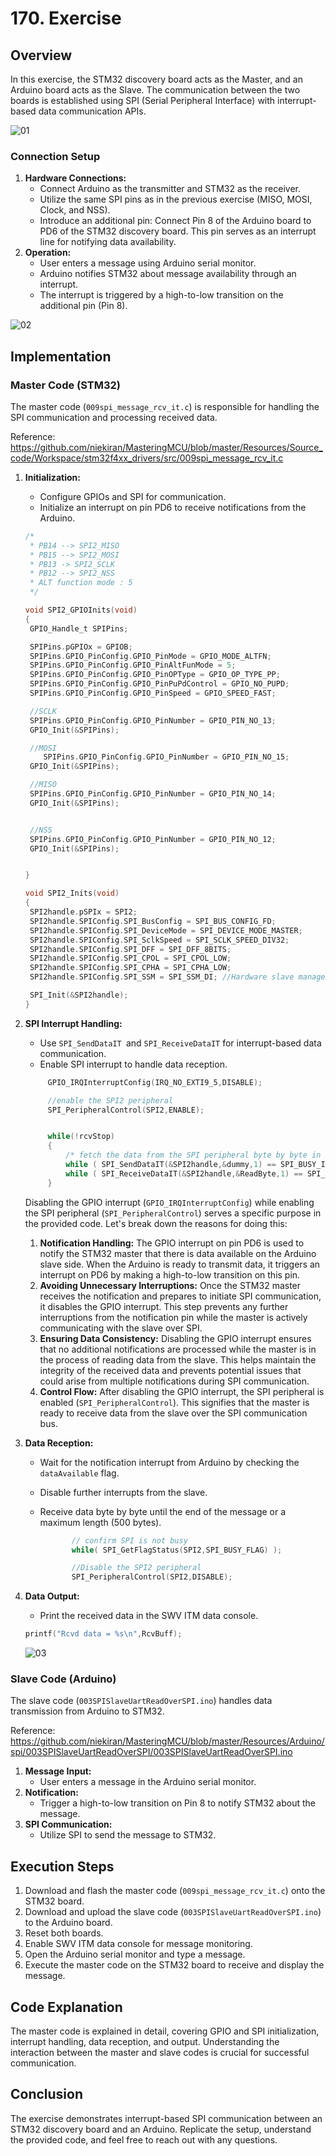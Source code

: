 # 170. Exercise



## Overview

In this exercise, the STM32 discovery board acts as the Master, and an Arduino board acts as the Slave. The communication between the two boards is established using SPI (Serial Peripheral Interface) with interrupt-based data communication APIs.

![01](https://github.com/knightsummon/Mastering-Microcontroller-and-Embedded-Driver-Development/blob/main/46.%20SPI%20Driver%20API%20IRQ%20Handling/170.%20Exercise.assets/01.jpg)

### Connection Setup

1. **Hardware Connections:**
   - Connect Arduino as the transmitter and STM32 as the receiver.
   - Utilize the same SPI pins as in the previous exercise (MISO, MOSI, Clock, and NSS).
   - Introduce an additional pin: Connect Pin 8 of the Arduino board to PD6 of the STM32 discovery board. This pin serves as an interrupt line for notifying data availability.
2. **Operation:**
   - User enters a message using Arduino serial monitor.
   - Arduino notifies STM32 about message availability through an interrupt.
   - The interrupt is triggered by a high-to-low transition on the additional pin (Pin 8).

![02](https://github.com/knightsummon/Mastering-Microcontroller-and-Embedded-Driver-Development/blob/main/46.%20SPI%20Driver%20API%20IRQ%20Handling/170.%20Exercise.assets/02.jpg)



## Implementation

### Master Code (STM32)

The master code (`009spi_message_rcv_it.c`) is responsible for handling the SPI communication and processing received data.

Reference: https://github.com/niekiran/MasteringMCU/blob/master/Resources/Source_code/Workspace/stm32f4xx_drivers/src/009spi_message_rcv_it.c

1. **Initialization:**

   - Configure GPIOs and SPI for communication.
   - Initialize an interrupt on pin PD6 to receive notifications from the Arduino.

   ```c
   /*
    * PB14 --> SPI2_MISO
    * PB15 --> SPI2_MOSI
    * PB13 -> SPI2_SCLK
    * PB12 --> SPI2_NSS
    * ALT function mode : 5
    */
   
   void SPI2_GPIOInits(void)
   {
   	GPIO_Handle_t SPIPins;
   
   	SPIPins.pGPIOx = GPIOB;
   	SPIPins.GPIO_PinConfig.GPIO_PinMode = GPIO_MODE_ALTFN;
   	SPIPins.GPIO_PinConfig.GPIO_PinAltFunMode = 5;
   	SPIPins.GPIO_PinConfig.GPIO_PinOPType = GPIO_OP_TYPE_PP;
   	SPIPins.GPIO_PinConfig.GPIO_PinPuPdControl = GPIO_NO_PUPD;
   	SPIPins.GPIO_PinConfig.GPIO_PinSpeed = GPIO_SPEED_FAST;
   
   	//SCLK
   	SPIPins.GPIO_PinConfig.GPIO_PinNumber = GPIO_PIN_NO_13;
   	GPIO_Init(&SPIPins);
   
   	//MOSI
       SPIPins.GPIO_PinConfig.GPIO_PinNumber = GPIO_PIN_NO_15;
   	GPIO_Init(&SPIPins);
   
   	//MISO
   	SPIPins.GPIO_PinConfig.GPIO_PinNumber = GPIO_PIN_NO_14;
   	GPIO_Init(&SPIPins);
   
   
   	//NSS
   	SPIPins.GPIO_PinConfig.GPIO_PinNumber = GPIO_PIN_NO_12;
   	GPIO_Init(&SPIPins);
   
   
   }
   
   void SPI2_Inits(void)
   {
   	SPI2handle.pSPIx = SPI2;
   	SPI2handle.SPIConfig.SPI_BusConfig = SPI_BUS_CONFIG_FD;
   	SPI2handle.SPIConfig.SPI_DeviceMode = SPI_DEVICE_MODE_MASTER;
   	SPI2handle.SPIConfig.SPI_SclkSpeed = SPI_SCLK_SPEED_DIV32;
   	SPI2handle.SPIConfig.SPI_DFF = SPI_DFF_8BITS;
   	SPI2handle.SPIConfig.SPI_CPOL = SPI_CPOL_LOW;
   	SPI2handle.SPIConfig.SPI_CPHA = SPI_CPHA_LOW;
   	SPI2handle.SPIConfig.SPI_SSM = SPI_SSM_DI; //Hardware slave management enabled for NSS pin
   
   	SPI_Init(&SPI2handle);
   }
   ```

   

2. **SPI Interrupt Handling:**

   - Use `SPI_SendDataIT `and `SPI_ReceiveDataIT` for interrupt-based data communication.
   - Enable SPI interrupt to handle data reception.

   ```c
   		GPIO_IRQInterruptConfig(IRQ_NO_EXTI9_5,DISABLE);
   
   		//enable the SPI2 peripheral
   		SPI_PeripheralControl(SPI2,ENABLE);
   
   
   		while(!rcvStop)
   		{
   			/* fetch the data from the SPI peripheral byte by byte in interrupt mode */
   			while ( SPI_SendDataIT(&SPI2handle,&dummy,1) == SPI_BUSY_IN_TX);
   			while ( SPI_ReceiveDataIT(&SPI2handle,&ReadByte,1) == SPI_BUSY_IN_RX );
   		}
   ```

   Disabling the GPIO interrupt (`GPIO_IRQInterruptConfig`) while enabling the SPI peripheral (`SPI_PeripheralControl`) serves a specific purpose in the provided code. Let's break down the reasons for doing this:

   1. **Notification Handling:** The GPIO interrupt on pin PD6 is used to notify the STM32 master that there is data available on the Arduino slave side. When the Arduino is ready to transmit data, it triggers an interrupt on PD6 by making a high-to-low transition on this pin.
   2. **Avoiding Unnecessary Interruptions:** Once the STM32 master receives the notification and prepares to initiate SPI communication, it disables the GPIO interrupt. This step prevents any further interruptions from the notification pin while the master is actively communicating with the slave over SPI.
   3. **Ensuring Data Consistency:** Disabling the GPIO interrupt ensures that no additional notifications are processed while the master is in the process of reading data from the slave. This helps maintain the integrity of the received data and prevents potential issues that could arise from multiple notifications during SPI communication.
   4. **Control Flow:** After disabling the GPIO interrupt, the SPI peripheral is enabled (`SPI_PeripheralControl`). This signifies that the master is ready to receive data from the slave over the SPI communication bus.

3. **Data Reception:**

   - Wait for the notification interrupt from Arduino by checking the `dataAvailable` flag.

   - Disable further interrupts from the slave.

   - Receive data byte by byte until the end of the message or a maximum length (500 bytes).

     ```c
     		// confirm SPI is not busy
     		while( SPI_GetFlagStatus(SPI2,SPI_BUSY_FLAG) );
     
     		//Disable the SPI2 peripheral
     		SPI_PeripheralControl(SPI2,DISABLE);
     ```

4. **Data Output:**

   - Print the received data in the SWV ITM data console.

   ```c
   printf("Rcvd data = %s\n",RcvBuff);
   ```

   ![03](https://github.com/knightsummon/Mastering-Microcontroller-and-Embedded-Driver-Development/blob/main/46.%20SPI%20Driver%20API%20IRQ%20Handling/170.%20Exercise.assets/03.jpg)

### Slave Code (Arduino)

The slave code (`003SPISlaveUartReadOverSPI.ino`) handles data transmission from Arduino to STM32.

Reference: https://github.com/niekiran/MasteringMCU/blob/master/Resources/Arduino/spi/003SPISlaveUartReadOverSPI/003SPISlaveUartReadOverSPI.ino

1. **Message Input:**
   - User enters a message in the Arduino serial monitor.
2. **Notification:**
   - Trigger a high-to-low transition on Pin 8 to notify STM32 about the message.
3. **SPI Communication:**
   - Utilize SPI to send the message to STM32.

## Execution Steps

1. Download and flash the master code (`009spi_message_rcv_it.c`) onto the STM32 board.
2. Download and upload the slave code (`003SPISlaveUartReadOverSPI.ino`) to the Arduino board.
3. Reset both boards.
4. Enable SWV ITM data console for message monitoring.
5. Open the Arduino serial monitor and type a message.
6. Execute the master code on the STM32 board to receive and display the message.

## Code Explanation

The master code is explained in detail, covering GPIO and SPI initialization, interrupt handling, data reception, and output. Understanding the interaction between the master and slave codes is crucial for successful communication.

## Conclusion

The exercise demonstrates interrupt-based SPI communication between an STM32 discovery board and an Arduino. Replicate the setup, understand the provided code, and feel free to reach out with any questions.
